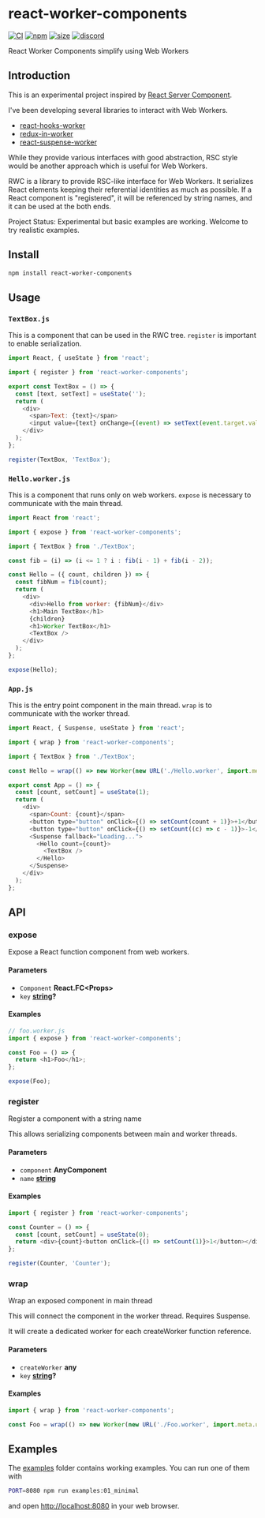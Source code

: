 # react-worker-components

[![CI](https://img.shields.io/github/actions/workflow/status/dai-shi/react-worker-components/ci.yml?branch=main)](https://github.com/dai-shi/react-worker-components/actions?query=workflow%3ACI)
[![npm](https://img.shields.io/npm/v/react-worker-components)](https://www.npmjs.com/package/react-worker-components)
[![size](https://img.shields.io/bundlephobia/minzip/react-worker-components)](https://bundlephobia.com/result?p=react-worker-components)
[![discord](https://img.shields.io/discord/627656437971288081)](https://discord.gg/MrQdmzd)

React Worker Components simplify using Web Workers

## Introduction

This is an experimental project inspired by
[React Server Component](https://reactjs.org/blog/2020/12/21/data-fetching-with-react-server-components.html).

I've been developing several libraries to interact with Web Workers.

*   [react-hooks-worker](https://github.com/dai-shi/react-hooks-worker)
*   [redux-in-worker](https://github.com/dai-shi/redux-in-worker)
*   [react-suspense-worker](https://github.com/dai-shi/react-suspense-worker)

While they provide various interfaces with good abstraction,
RSC style would be another approach which is useful for Web Workers.

RWC is a library to provide RSC-like interface for Web Workers.
It serializes React elements keeping their referential identities
as much as possible.
If a React component is "registered", it will be referenced by string names,
and it can be used at the both ends.

Project Status: Experimental but basic examples are working. Welcome to try realistic examples.

## Install

```bash
npm install react-worker-components
```

## Usage

### `TextBox.js`

This is a component that can be used in the RWC tree.
`register` is important to enable serialization.

```js
import React, { useState } from 'react';

import { register } from 'react-worker-components';

export const TextBox = () => {
  const [text, setText] = useState('');
  return (
    <div>
      <span>Text: {text}</span>
      <input value={text} onChange={(event) => setText(event.target.value)} />
    </div>
  );
};

register(TextBox, 'TextBox');
```

### `Hello.worker.js`

This is a component that runs only on web workers.
`expose` is necessary to communicate with the main thread.

```js
import React from 'react';

import { expose } from 'react-worker-components';

import { TextBox } from './TextBox';

const fib = (i) => (i <= 1 ? i : fib(i - 1) + fib(i - 2));

const Hello = ({ count, children }) => {
  const fibNum = fib(count);
  return (
    <div>
      <div>Hello from worker: {fibNum}</div>
      <h1>Main TextBox</h1>
      {children}
      <h1>Worker TextBox</h1>
      <TextBox />
    </div>
  );
};

expose(Hello);
```

### `App.js`

This is the entry point component in the main thread.
`wrap` is to communicate with the worker thread.

```js
import React, { Suspense, useState } from 'react';

import { wrap } from 'react-worker-components';

import { TextBox } from './TextBox';

const Hello = wrap(() => new Worker(new URL('./Hello.worker', import.meta.url)));

export const App = () => {
  const [count, setCount] = useState(1);
  return (
    <div>
      <span>Count: {count}</span>
      <button type="button" onClick={() => setCount(count + 1)}>+1</button>
      <button type="button" onClick={() => setCount((c) => c - 1)}>-1</button>
      <Suspense fallback="Loading...">
        <Hello count={count}>
          <TextBox />
        </Hello>
      </Suspense>
    </div>
  );
};
```

## API

<!-- Generated by documentation.js. Update this documentation by updating the source code. -->

### expose

Expose a React function component from web workers.

#### Parameters

*   `Component` **React.FC\<Props>** 
*   `key` **[string](https://developer.mozilla.org/docs/Web/JavaScript/Reference/Global_Objects/String)?** 

#### Examples

```javascript
// foo.worker.js
import { expose } from 'react-worker-components';

const Foo = () => {
  return <h1>Foo</h1>;
};

expose(Foo);
```

### register

Register a component with a string name

This allows serializing components between main and worker threads.

#### Parameters

*   `component` **AnyComponent** 
*   `name` **[string](https://developer.mozilla.org/docs/Web/JavaScript/Reference/Global_Objects/String)** 

#### Examples

```javascript
import { register } from 'react-worker-components';

const Counter = () => {
  const [count, setCount] = useState(0);
  return <div>{count}<button onClick={() => setCount(1)}>1</button></div>;
};

register(Counter, 'Counter');
```

### wrap

Wrap an exposed component in main thread

This will connect the component in the worker thread.
Requires Suspense.

It will create a dedicated worker for each createWorker function reference.

#### Parameters

*   `createWorker` **any** 
*   `key` **[string](https://developer.mozilla.org/docs/Web/JavaScript/Reference/Global_Objects/String)?** 

#### Examples

```javascript
import { wrap } from 'react-worker-components';

const Foo = wrap(() => new Worker(new URL('./Foo.worker', import.meta.url)));
```

## Examples

The [examples](examples) folder contains working examples.
You can run one of them with

```bash
PORT=8080 npm run examples:01_minimal
```

and open <http://localhost:8080> in your web browser.
